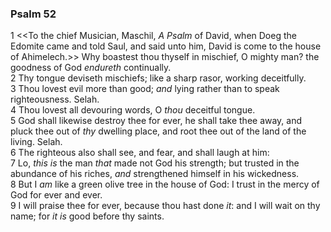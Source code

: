 ### Psalm 52

1 <<To the chief Musician, Maschil, *A Psalm* of David, when Doeg the Edomite came and told Saul, and said unto him, David is come to the house of Ahimelech.>> Why boastest thou thyself in mischief, O mighty man? the goodness of God *endureth* continually.  
2 Thy tongue deviseth mischiefs; like a sharp rasor, working deceitfully.  
3 Thou lovest evil more than good; *and* lying rather than to speak righteousness. Selah.  
4 Thou lovest all devouring words, O *thou* deceitful tongue.  
5 God shall likewise destroy thee for ever, he shall take thee away, and pluck thee out of *thy* dwelling place, and root thee out of the land of the living. Selah.  
6 The righteous also shall see, and fear, and shall laugh at him:  
7 Lo, *this is* the man *that* made not God his strength; but trusted in the abundance of his riches, *and* strengthened himself in his wickedness.  
8 But I *am* like a green olive tree in the house of God: I trust in the mercy of God for ever and ever.  
9 I will praise thee for ever, because thou hast done *it*: and I will wait on thy name; for *it is* good before thy saints.  
